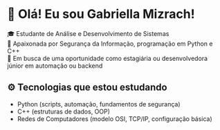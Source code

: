 # 👋 Olá! Eu sou Gabriella Mizrach!

🎓 Estudante de Análise e Desenvolvimento de Sistemas  
🔐 Apaixonada por Segurança da Informação, programação em Python e C++  
🚀 Em busca de uma oportunidade como estagiária ou desenvolvedora júnior em automação ou backend  

## ⚙️ Tecnologias que estou estudando
- Python (scripts, automação, fundamentos de segurança)
- C++ (estruturas de dados, OOP)
- Redes de Computadores (modelo OSI, TCP/IP, configuração básica)

